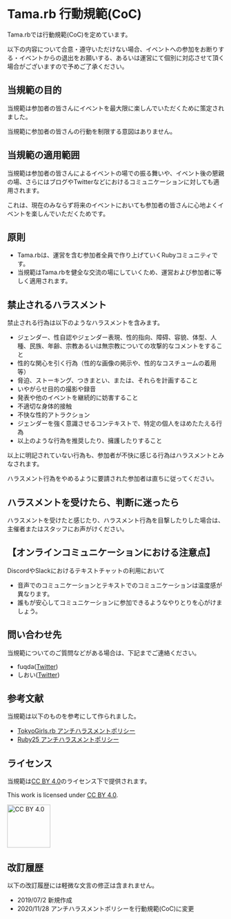 # Tama.rb 行動規範(CoC)

Tama.rbでは行動規範(CoC)を定めています。

以下の内容について合意・遵守いただけない場合、イベントへの参加をお断りする・イベントからの退出をお願いする、あるいは運営にて個別に対応させて頂く場合がございますので予めご了承ください。

## 当規範の目的

当規範は参加者の皆さんにイベントを最大限に楽しんでいただくために策定されました。

当規範に参加者の皆さんの行動を制限する意図はありません。

## 当規範の適用範囲

当規範は参加者の皆さんによるイベントの場での振る舞いや、イベント後の懇親の場、さらにはブログやTwitterなどにおけるコミュニケーションに対しても適用されます。

これは、現在のみならず将来のイベントにおいても参加者の皆さんに心地よくイベントを楽しんでいただくためです。

## 原則
* Tama.rbは、運営を含む参加者全員で作り上げていくRubyコミュニティです。
* 当規範はTama.rbを健全な交流の場にしていくため、運営および参加者に等しく適用されます。

## 禁止されるハラスメント

禁止される行為は以下のようなハラスメントを含みます。

* ジェンダー、性自認やジェンダー表現、性的指向、障碍、容貌、体型、人種、民族、年齢、宗教あるいは無宗教についての攻撃的なコメントをすること
* 性的な関心を引く行為（性的な画像の掲示や、性的なコスチュームの着用等）
* 脅迫、ストーキング、つきまとい、または、それらを計画すること
* いやがらせ目的の撮影や録音
* 発表や他のイベントを継続的に妨害すること
* 不適切な身体的接触
* 不快な性的アトラクション
* ジェンダーを強く意識させるコンテキストで、特定の個人をほめたたえる行為
* 以上のような行為を推奨したり、擁護したりすること

以上に明記されていない行為も、参加者が不快に感じる行為はハラスメントとみなされます。

ハラスメント行為をやめるように要請された参加者は直ちに従ってください。

## ハラスメントを受けたら、判断に迷ったら

ハラスメントを受けたと感じたり、ハラスメント行為を目撃したりした場合は、主催者またはスタッフにお声がけください。

## 【オンラインコミュニケーションにおける注意点】
DiscordやSlackにおけるテキストチャットの利用において
* 音声でのコミュニケーションとテキストでのコミュニケーションは温度感が異なります。
* 誰もが安心してコミュニケーションに参加できるようなやりとりを心がけましょう。

## 問い合わせ先

当規範についてのご質問などがある場合は、下記までご連絡ください。
* fuqda([Twitter](https://twitter.com/fuqda90))
* しおい([Twitter](https://twitter.com/coe401_))

## 参考文献

当規範は以下のものを参考にして作られました。

* [TokyoGirls.rb アンチハラスメントポリシー](https://gist.github.com/JunichiIto/7a080f1cfb0ae27ef600c14b94a02db7)
* [Ruby25 アンチハラスメントポリシー](http://25.ruby.or.jp/coc.ja.html)

## ライセンス

当規範は[CC BY 4.0](https://creativecommons.org/licenses/by/4.0/deed.ja)のライセンス下で提供されます。

This work is licensed under [CC BY 4.0](https://creativecommons.org/licenses/by/4.0/deed.en).

<img width="100" alt="CC BY 4.0" src="https://user-images.githubusercontent.com/1148320/52528111-d1924580-2d18-11e9-949e-9c0bd158a3f2.png">

## 改訂履歴

以下の改訂履歴には軽微な文言の修正は含まれません。

* 2019/07/2 新規作成
* 2020/11/28 アンチハラスメントポリシーを行動規範(CoC)に変更
